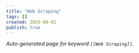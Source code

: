 ```yaml
---
title: "Web Scraping"
tags: []
created: 2025-08-02
publish: true
---
```


_Auto-generated page for keyword `[[Web Scraping]]`._
